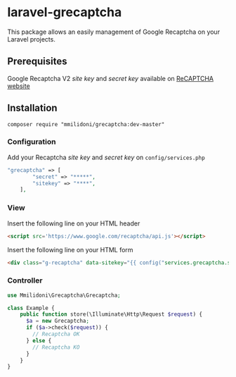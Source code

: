 # laravel-grecaptcha

This package allows an easily management of Google Recaptcha on your Laravel projects. 

## Prerequisites
Google Recaptcha V2 *site key* and *secret key* available on [ReCAPTCHA website](https://www.google.com/recaptcha/)

## Installation
`composer require "mmilidoni/grecaptcha:dev-master"`

### Configuration
Add your Recaptcha *site key* and *secret key* on `config/services.php`

```php
"grecaptcha" => [
        "secret" => "*****",
        "sitekey" => "****",
    ],
```

### View
Insert the following line on your HTML header
```html
<script src='https://www.google.com/recaptcha/api.js'></script>
```

Insert the following line on your HTML form
```html
<div class="g-recaptcha" data-sitekey="{{ config("services.grecaptcha.sitekey") }}"></div>
```

### Controller
```php
use Mmilidoni\Grecaptcha\Grecaptcha;

class Example {
	public function store(\Illuminate\Http\Request $request) {
	  $a = new Grecaptcha;
	  if ($a->check($request)) {
    	// Recaptcha OK
	  } else {
    	// Recaptcha KO
	  }
	}
}
```
